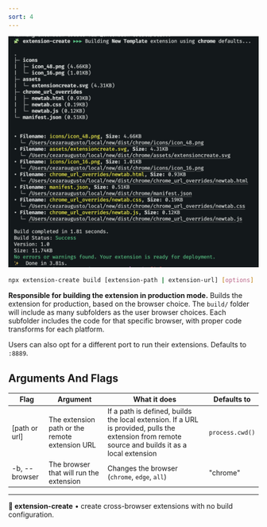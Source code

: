 ```yaml
---
sort: 4
---
```


<img src="./assets/build.png" alt="The build command line interface">

```sh
npx extension-create build [extension-path | extension-url] [options]
```

**Responsible for building the extension in production mode.** Builds the extension for production, based on the browser choice. The `build/` folder will include as many subfolders as the user browser choices. Each subfolder includes the code for that specific browser, with proper code transforms for each platform.

Users can also opt for a different port to run their extensions. Defaults to `:8889`.

## Arguments And Flags

| Flag          | Argument                                | What it does                                  | Defaults to |
| ------------- | --------------------------------------- | --------------------------------------------- | ----------- |
| [path or url] | The extension path or the remote extension URL      | If a path is defined, builds the local extension. If a URL is provided, pulls the extension from remote source and builds it as a local extension         | `process.cwd()`        |
| -b, --browser | The browser that will run the extension | Changes the browser (`chrome`, `edge`, `all`) | "chrome"    |

---

**🧩 extension-create** • create cross-browser extensions with no build configuration.
